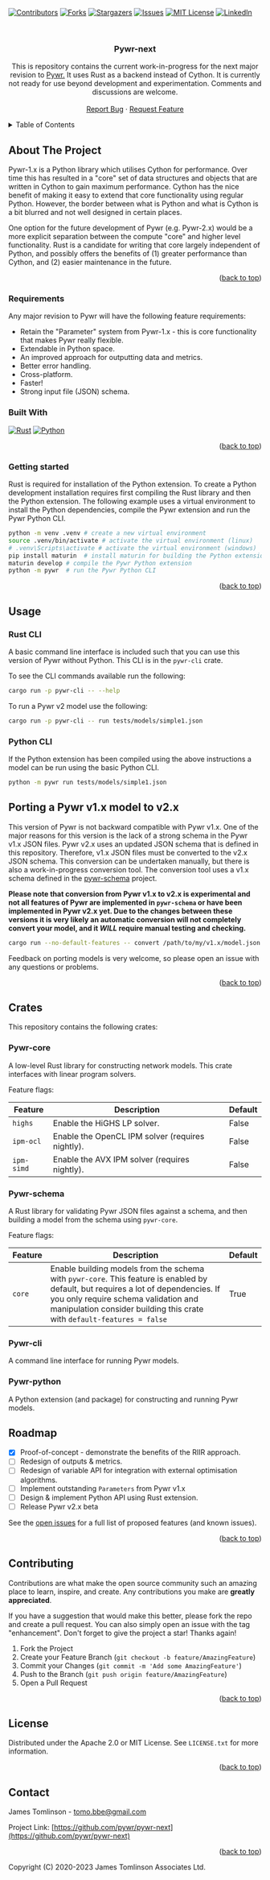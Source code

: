 <!-- PROJECT SHIELDS -->
<!--
*** I'm using markdown "reference style" links for readability.
*** Reference links are enclosed in brackets [ ] instead of parentheses ( ).
*** See the bottom of this document for the declaration of the reference variables
*** for contributors-url, forks-url, etc. This is an optional, concise syntax you may use.
*** https://www.markdownguide.org/basic-syntax/#reference-style-links
-->
[![Contributors][contributors-shield]][contributors-url]
[![Forks][forks-shield]][forks-url]
[![Stargazers][stars-shield]][stars-url]
[![Issues][issues-shield]][issues-url]
[![MIT License][license-shield]][license-url]
[![LinkedIn][linkedin-shield]][linkedin-url]


<!-- PROJECT LOGO -->
<br />
<div align="center">

<!--
***  <a href="https://github.com/pywr/pywr-next">
***    <img src="images/logo.png" alt="Logo" width="80" height="80">
***  </a>
-->

<h3 align="center">Pywr-next</h3>

  <p align="center">
    This is repository contains the current work-in-progress for the next major revision to
    <a href="https://github.com/pywr/pywr">Pywr.</a> It uses Rust as a backend instead of Cython. It
    is currently not ready for use beyond development and experimentation. Comments and discussions are welcome.
    <br />
    <br />
    <a href="https://github.com/pywr/pywr-next/issues">Report Bug</a>
    ·
    <a href="https://github.com/pywr/pywr-next/issues">Request Feature</a>
  </p>
</div>



<!-- TABLE OF CONTENTS -->
<details>
  <summary>Table of Contents</summary>
  <ol>
    <li>
      <a href="#about-the-project">About The Project</a>
      <ul>
        <li><a href="#built-with">Built With</a></li>
      </ul>
    </li>
    <li>
      <a href="#getting-started">Getting Started</a>
      <ul>
        <li><a href="#prerequisites">Prerequisites</a></li>
        <li><a href="#installation">Installation</a></li>
      </ul>
    </li>
    <li><a href="#usage">Usage</a></li>
    <li><a href="#roadmap">Roadmap</a></li>
    <li><a href="#contributing">Contributing</a></li>
    <li><a href="#license">License</a></li>
    <li><a href="#contact">Contact</a></li>
    <li><a href="#acknowledgments">Acknowledgments</a></li>
  </ol>
</details>



<!-- ABOUT THE PROJECT -->

## About The Project

Pywr-1.x is a Python library which utilises Cython for performance. Over time this has resulted in a "core"
set of data structures and objects that are written in Cython to gain maximum performance. Cython has the nice
benefit of making it easy to extend that core functionality using regular Python. However, the border between what
is Python and what is Cython is a bit blurred and not well designed in certain places.

One option for the future development of Pywr (e.g. Pywr-2.x) would be a more explicit separation between the compute
"core" and higher level functionality. Rust is a candidate for writing that core largely independent of Python, and
possibly offers the benefits of (1) greater performance than Cython, and (2) easier maintenance in the future.

<p align="right">(<a href="#readme-top">back to top</a>)</p>

### Requirements

Any major revision to Pywr will have the following feature requirements:

- Retain the "Parameter" system from Pywr-1.x - this is core functionality that makes Pywr really flexible.
- Extendable in Python space.
- An improved approach for outputting data and metrics.
- Better error handling.
- Cross-platform.
- Faster!
- Strong input file (JSON) schema.

### Built With

[![Rust][Rust]][Rust-url]
[![Python][Python]][Python-url]


<p align="right">(<a href="#readme-top">back to top</a>)</p>



<!-- GETTING STARTED -->

### Getting started

Rust is required for installation of the Python extension. To create a Python development installation
requires first compiling the Rust library and then the Python extension. The following example uses
a virtual environment to install the Python dependencies, compile the Pywr extension and run the Pywr Python CLI.

```bash
python -m venv .venv # create a new virtual environment
source .venv/bin/activate # activate the virtual environment (linux)
# .venv\Scripts\activate # activate the virtual environment (windows)
pip install maturin  # install maturin for building the Python extension
maturin develop # compile the Pywr Python extension
python -m pywr  # run the Pywr Python CLI
```

<p align="right">(<a href="#readme-top">back to top</a>)</p>



<!-- USAGE EXAMPLES -->

## Usage

### Rust CLI

A basic command line interface is included such that you can use this version of Pywr without Python.
This CLI is in the `pywr-cli` crate.

To see the CLI commands available run the following:

```bash
cargo run -p pywr-cli -- --help
```

To run a Pywr v2 model use the following:

```bash
cargo run -p pywr-cli -- run tests/models/simple1.json
```

### Python CLI

If the Python extension has been compiled using the above instructions a model can be run using the basic Python
CLI.

```bash
python -m pywr run tests/models/simple1.json
```

## Porting a Pywr v1.x model to v2.x

This version of Pywr is not backward compatible with Pywr v1.x. One of the major reasons for this version is the
lack of a strong schema in the Pywr v1.x JSON files. Pywr v2.x uses an updated JSON schema that is defined in this
repository. Therefore, v1.x JSON files must be converted to the v2.x JSON schema. This conversion can be undertaken
manually, but there is also a work-in-progress conversion tool. The conversion tool uses a v1.x schema defined in
the [pywr-schema](https://github.com/pywr/pywr-schema) project.

**Please note that conversion from Pywr v1.x to v2.x is experimental and not all features of Pywr are implemented
in `pywr-schema` or have been implemented in Pywr v2.x yet. Due to the changes between these versions it is very
likely an automatic conversion will not completely convert your model, and it _WILL_ require manual testing and
checking.**

```bash
cargo run --no-default-features -- convert /path/to/my/v1.x/model.json
```

Feedback on porting models is very welcome, so please open an issue with any questions or problems.


<!-- _For more examples, please refer to the [Documentation](https://example.com)_ -->

<p align="right">(<a href="#readme-top">back to top</a>)</p>

<!-- CRATES -->

## Crates

This repository contains the following crates:

### Pywr-core

A low-level Rust library for constructing network models. This crate interfaces with linear program solvers.

Feature flags:

| Feature    | Description                                      | Default |
|------------|--------------------------------------------------|---------|
| `highs`    | Enable the HiGHS LP solver.                      | False   |
| `ipm-ocl`  | Enable the OpenCL IPM solver (requires nightly). | False   |
| `ipm-simd` | Enable the AVX IPM solver (requires nightly).    | False   |

### Pywr-schema

A Rust library for validating Pywr JSON files against a schema, and then building a model from the schema
using `pywr-core`.

Feature flags:

| Feature | Description                                                                                                                                                                                                                                          | Default |
|---------|------------------------------------------------------------------------------------------------------------------------------------------------------------------------------------------------------------------------------------------------------|---------|
| `core`  | Enable building models from the schema with `pywr-core`. This feature is enabled by default, but requires a lot of dependencies. If you only require schema validation and manipulation consider building this crate with `default-features = false` | True    |

### Pywr-cli

A command line interface for running Pywr models.

### Pywr-python

A Python extension (and package) for constructing and running Pywr models.


<!-- ROADMAP -->

## Roadmap

- [x] Proof-of-concept - demonstrate the benefits of the RIIR approach.
- [ ] Redesign of outputs & metrics.
- [ ] Redesign of variable API for integration with external optimisation algorithms.
- [ ] Implement outstanding `Parameters` from Pywr v1.x
- [ ] Design & implement Python API using Rust extension.
- [ ] Release Pywr v2.x beta

See the [open issues](https://github.com/pywr/pywr-next/issues) for a full list of proposed features (and known issues).

<p align="right">(<a href="#readme-top">back to top</a>)</p>



<!-- CONTRIBUTING -->

## Contributing

Contributions are what make the open source community such an amazing place to learn, inspire, and create. Any
contributions you make are **greatly appreciated**.

If you have a suggestion that would make this better, please fork the repo and create a pull request. You can also
simply open an issue with the tag "enhancement".
Don't forget to give the project a star! Thanks again!

1. Fork the Project
2. Create your Feature Branch (`git checkout -b feature/AmazingFeature`)
3. Commit your Changes (`git commit -m 'Add some AmazingFeature'`)
4. Push to the Branch (`git push origin feature/AmazingFeature`)
5. Open a Pull Request

<p align="right">(<a href="#readme-top">back to top</a>)</p>


<!-- LICENSE -->

## License

Distributed under the Apache 2.0 or MIT License. See `LICENSE.txt` for more information.

<p align="right">(<a href="#readme-top">back to top</a>)</p>

<!-- CONTACT -->

## Contact

James Tomlinson - tomo.bbe@gmail.com

Project Link: [https://github.com/pywr/pywr-next](https://github.com/pywr/pywr-next)

<p align="right">(<a href="#readme-top">back to top</a>)</p>



<!-- MARKDOWN LINKS & IMAGES -->
<!-- https://www.markdownguide.org/basic-syntax/#reference-style-links -->

[contributors-shield]: https://img.shields.io/github/contributors/pywr/pywr-next.svg?style=for-the-badge

[contributors-url]: https://github.com/pywr/pywr-next/graphs/contributors

[forks-shield]: https://img.shields.io/github/forks/pywr/pywr-next.svg?style=for-the-badge

[forks-url]: https://github.com/pywr/pywr-next/network/members

[stars-shield]: https://img.shields.io/github/stars/pywr/pywr-next.svg?style=for-the-badge

[stars-url]: https://github.com/pywr/pywr-next/stargazers

[issues-shield]: https://img.shields.io/github/issues/pywr/pywr-next.svg?style=for-the-badge

[issues-url]: https://github.com/pywr/pywr-next/issues

[license-shield]: https://img.shields.io/github/license/pywr/pywr-next.svg?style=for-the-badge

[license-url]: https://github.com/pywr/pywr-next/blob/master/LICENSE.txt

[linkedin-shield]: https://img.shields.io/badge/-LinkedIn-black.svg?style=for-the-badge&logo=linkedin&colorB=555

[linkedin-url]: https://linkedin.com/in/james-tomlinson-a465352b

[Rust]: https://img.shields.io/badge/rust-ef4a23?style=for-the-badge&logo=rust&logoColor=white

[Rust-url]: https://www.rust-lang.org/

[Python]: https://img.shields.io/badge/python-275277?style=for-the-badge&logo=python&logoColor=white

[Python-url]: https://www.python.org/

Copyright (C) 2020-2023 James Tomlinson Associates Ltd.
